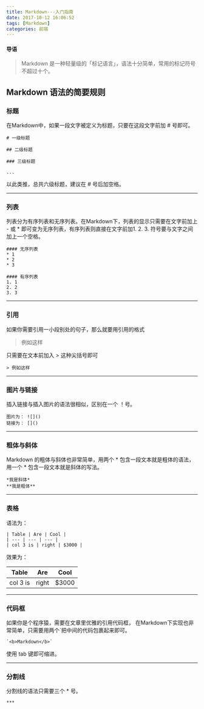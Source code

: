 ```yaml
---
title: Markdown---入门指南
date: 2017-10-12 16:06:52
tags: [Markdown]
categories: 前端
---
```


#### 导语
> Markdown 是一种轻量级的「标记语言」，语法十分简单，常用的标记符号不超过十个。

<!--more-->
## Markdown 语法的简要规则
### 标题
在Markdown中，如果一段文字被定义为标题，只要在这段文字前加 # 号即可。

```dash
# 一级标题

## 二级标题

### 三级标题

...
```
以此类推，总共六级标题，建议在 \# 号后加空格。
***
### 列表
列表分为有序列表和无序列表。在Markdown下，列表的显示只需要在文字前加上 - 或 * 即可变为无序列表，有序列表则直接在文字前加1. 2. 3. 符号要与文字之间加上一个空格。

```dash
#### 无序列表
* 1
* 2
* 3

#### 有序列表
1. 1
2. 2
3. 3
```
***
### 引用
如果你需要引用一小段别处的句子，那么就要用引用的格式
> 例如这样

只需要在文本前加入 > 这种尖括号即可

```dash
> 例如这样
```
***
### 图片与链接
插入链接与插入图片的语法很相似，区别在一个 ！号。

```dash
图片为： ![]()
链接为： []()
```
***
### 粗体与斜体
Markdown 的粗体与斜体也非常简单，用两个 \* 包含一段文本就是粗体的语法，用一个 \* 包含一段文本就是斜体的写法。

```dash
*我是斜体*
**我是粗体**
```
***
### 表格
语法为：

```dash
| Table | Are | Cool |
| --- | --- | --- |
| col 3 is | right | $3000 |
```
效果为：

| Table | Are | Cool |
| --- | --- | --- |
| col 3 is | right | $3000 |
***
### 代码框

如果你是个程序猿，需要在文章里优雅的引用代码框， 在Markdown下实现也非常简单，只需要用两个`把中间的代码包裹起来即可。

```dash
`<b>Markdown</b>`
```
使用 tab 键即可缩进。
***
### 分割线
分割线的语法只需要三个 * 号。

```bash
***
```








